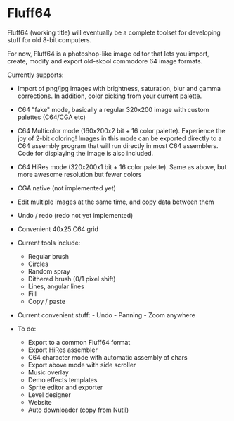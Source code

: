 # Fluff64
Fluff64 (working title) will eventually be a complete toolset for developing stuff for old 8-bit computers.

For now, Fluff64 is a photoshop-like image editor that lets you import, create, modify and export old-skool commodore 64 image formats.

Currently supports:
  - Import of png/jpg images with brightness, saturation, blur and gamma corrections. In addition, color picking from your current palette.
  - C64 "fake" mode, basically a regular 320x200 image with custom palettes (C64/CGA etc)
  - C64 Multicolor mode (160x200x2 bit + 16 color palette). Experience the joy of 2-bit coloring! Images in this mode can be exported directly to a C64 assembly program that will run directly in most C64 assemblers. Code for displaying the image is also included.
  - C64 HiRes mode (320x200x1 bit + 16 color palette). Same as above, but more awesome resolution but fewer colors
  - CGA native (not implemented yet)
  - Edit multiple images at the same time, and copy data between them
  - Undo / redo (redo not yet implemented)
  - Convenient 40x25 C64 grid
  
  - Current tools include:
    - Regular brush
    - Circles
    - Random spray
    - Dithered brush (0/1 pixel shift)
    - Lines, angular lines
    - Fill
    - Copy / paste
    
   - Current convenient stuff:
    - Undo
    - Panning
    - Zoom anywhere
  
 - To do:
    - Export to a common Fluff64 format
    - Export HiRes assembler
    - C64 character mode with automatic assembly of chars
    - Export above mode with side scroller
    - Music overlay
    - Demo effects templates
    - Sprite editor and exporter
    - Level designer
    - Website
    - Auto downloader (copy from Nutil)
    
    
